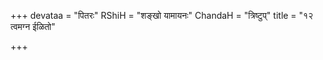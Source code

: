 +++
devataa = "पितरः"
RShiH = "शङ्खो यामायनः"
ChandaH = "त्रिष्टुप्"
title = "१२ त्वमग्न ईळितो"

+++
